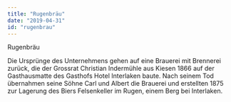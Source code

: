 ```yaml
---
title: "Rugenbräu"
date: "2019-04-31"
id: "rugenbrau"
---
```


Rugenbräu

Die Ursprünge des Unternehmens gehen auf eine Brauerei mit Brennerei zurück, die der Grossrat Christian Indermühle aus Kiesen 1866 auf der Gasthausmatte des Gasthofs Hotel Interlaken baute. Nach seinem Tod übernahmen seine Söhne Carl und Albert die Brauerei und erstellten 1875 zur Lagerung des Biers Felsenkeller im Rugen, einem Berg bei Interlaken.